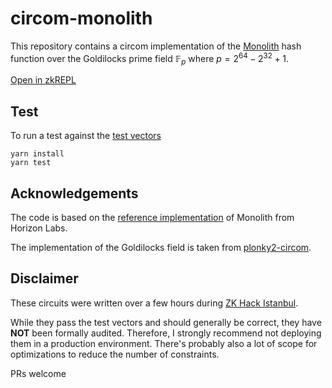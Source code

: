 # circom-monolith

This repository contains a circom implementation of the [Monolith](https://eprint.iacr.org/2023/1025) hash function over the Goldilocks prime field $\mathbb{F}_p$ where $p = 2^{64} - 2^{32} + 1$.

[Open in zkREPL](https://zkrepl.dev/?gist=9f513ee275e003ebf8a53559cc8b9198)

## Test

To run a test against the [test vectors](https://github.com/HorizenLabs/monolith/blob/823039b29ea05d77f20613311da9a179e70c88ea/src/monolith_hash/monolith_goldilocks.rs#L396-L415)

```
yarn install
yarn test
```

## Acknowledgements

The code is based on the [reference implementation](https://github.com/HorizenLabs/monolith/tree/main) of Monolith from Horizon Labs.

The implementation of the Goldilocks field is taken from [plonky2-circom](https://github.com/polymerdao/plonky2-circom/blob/main/circom/circuits/goldilocks.circom).

## Disclaimer

These circuits were written over a few hours during [ZK Hack Istanbul](https://www.zkistanbul.com).

While they pass the test vectors and should generally be correct, they have **NOT** been formally audited. Therefore, I strongly recommend not deploying them in a production environment. There's probably also a lot of scope for optimizations to reduce the number of constraints.

PRs welcome
